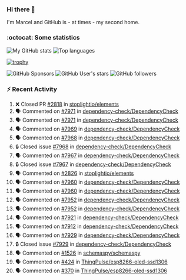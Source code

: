### Hi there 👋

I'm Marcel and GitHub is - at times - my second home.

<!--
**marcelstoer/marcelstoer** is a ✨ _special_ ✨ repository because its `README.md` (this file) appears on your GitHub profile.

Here are some ideas to get you started:

- 🔭 I’m currently working on ...
- 🌱 I’m currently learning ...
- 👯 I’m looking to collaborate on ...
- 🤔 I’m looking for help with ...
- 💬 Ask me about ...
- 📫 How to reach me: ...
- 😄 Pronouns: ...
- ⚡ Fun fact: ...
-->

### :octocat: Some statistics

<!-- https://github.com/anuraghazra/github-readme-stats -->

![My GitHub stats](https://github-readme-stats.vercel.app/api?username=marcelstoer&count_private=true&show_icons=true&hide_title=true)
![Top languages](https://github-readme-stats.vercel.app/api/top-langs/?username=marcelstoer&layout=compact&count_private=true&show_icons=true&hide_title=true&langs_count=10)

[![trophy](https://github-profile-trophy.vercel.app/?username=marcelstoer)](https://github.com/marcelstoer)

![GitHub Sponsors](https://img.shields.io/github/sponsors/marcelstoer?style=social)
![GitHub User's stars](https://img.shields.io/github/stars/marcelstoer?style=social)
![GitHub followers](https://img.shields.io/github/followers/marcelstoer?style=social)

### :zap: Recent Activity

<!--START_SECTION:activity-->
1. ❌ Closed PR [#2818](https://github.com/stoplightio/elements/pull/2818) in [stoplightio/elements](https://github.com/stoplightio/elements)
2. 🗣 Commented on [#7971](https://github.com/dependency-check/DependencyCheck/issues/7971#issuecomment-3332193225) in [dependency-check/DependencyCheck](https://github.com/dependency-check/DependencyCheck)
3. 🗣 Commented on [#7971](https://github.com/dependency-check/DependencyCheck/issues/7971#issuecomment-3330315627) in [dependency-check/DependencyCheck](https://github.com/dependency-check/DependencyCheck)
4. 🗣 Commented on [#7969](https://github.com/dependency-check/DependencyCheck/issues/7969#issuecomment-3330269551) in [dependency-check/DependencyCheck](https://github.com/dependency-check/DependencyCheck)
5. 🗣 Commented on [#7968](https://github.com/dependency-check/DependencyCheck/issues/7968#issuecomment-3330253144) in [dependency-check/DependencyCheck](https://github.com/dependency-check/DependencyCheck)
6. 🔒 Closed issue [#7968](https://github.com/dependency-check/DependencyCheck/issues/7968) in [dependency-check/DependencyCheck](https://github.com/dependency-check/DependencyCheck)
7. 🗣 Commented on [#7967](https://github.com/dependency-check/DependencyCheck/issues/7967#issuecomment-3328607788) in [dependency-check/DependencyCheck](https://github.com/dependency-check/DependencyCheck)
8. 🔒 Closed issue [#7967](https://github.com/dependency-check/DependencyCheck/issues/7967) in [dependency-check/DependencyCheck](https://github.com/dependency-check/DependencyCheck)
9. 🗣 Commented on [#2826](https://github.com/stoplightio/elements/pull/2826#issuecomment-3324565644) in [stoplightio/elements](https://github.com/stoplightio/elements)
10. 🗣 Commented on [#7960](https://github.com/dependency-check/DependencyCheck/issues/7960#issuecomment-3324184784) in [dependency-check/DependencyCheck](https://github.com/dependency-check/DependencyCheck)
11. 🗣 Commented on [#7960](https://github.com/dependency-check/DependencyCheck/issues/7960#issuecomment-3324119877) in [dependency-check/DependencyCheck](https://github.com/dependency-check/DependencyCheck)
12. 🗣 Commented on [#7952](https://github.com/dependency-check/DependencyCheck/pull/7952#issuecomment-3323925439) in [dependency-check/DependencyCheck](https://github.com/dependency-check/DependencyCheck)
13. 🗣 Commented on [#7952](https://github.com/dependency-check/DependencyCheck/pull/7952#issuecomment-3323807537) in [dependency-check/DependencyCheck](https://github.com/dependency-check/DependencyCheck)
14. 🗣 Commented on [#7921](https://github.com/dependency-check/DependencyCheck/issues/7921#issuecomment-3315872942) in [dependency-check/DependencyCheck](https://github.com/dependency-check/DependencyCheck)
15. 🗣 Commented on [#7912](https://github.com/dependency-check/DependencyCheck/issues/7912#issuecomment-3315857335) in [dependency-check/DependencyCheck](https://github.com/dependency-check/DependencyCheck)
16. 🗣 Commented on [#7929](https://github.com/dependency-check/DependencyCheck/issues/7929#issuecomment-3315847986) in [dependency-check/DependencyCheck](https://github.com/dependency-check/DependencyCheck)
17. 🔒 Closed issue [#7929](https://github.com/dependency-check/DependencyCheck/issues/7929) in [dependency-check/DependencyCheck](https://github.com/dependency-check/DependencyCheck)
18. 🗣 Commented on [#1526](https://github.com/schemaspy/schemaspy/issues/1526#issuecomment-3315153358) in [schemaspy/schemaspy](https://github.com/schemaspy/schemaspy)
19. 🗣 Commented on [#424](https://github.com/ThingPulse/esp8266-oled-ssd1306/pull/424#issuecomment-3278874781) in [ThingPulse/esp8266-oled-ssd1306](https://github.com/ThingPulse/esp8266-oled-ssd1306)
20. 🗣 Commented on [#370](https://github.com/ThingPulse/esp8266-oled-ssd1306/issues/370#issuecomment-3278824587) in [ThingPulse/esp8266-oled-ssd1306](https://github.com/ThingPulse/esp8266-oled-ssd1306)
<!--END_SECTION:activity-->

